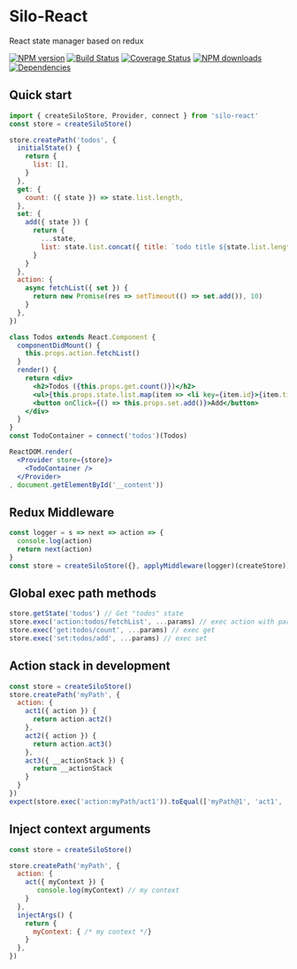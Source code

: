 # Silo-React

React state manager based on redux

[![NPM version](https://img.shields.io/npm/v/silo-react.svg?style=flat)](https://npmjs.org/package/silo-react)
[![Build Status](https://img.shields.io/travis/xiamidaxia/silo-react.svg?style=flat)](https://travis-ci.org/xiamidaxia/silo-react)
[![Coverage Status](https://img.shields.io/coveralls/xiamidaxia/silo-react.svg?style=flat)](https://coveralls.io/r/xiamidaxia/silo-react)
[![NPM downloads](http://img.shields.io/npm/dm/silo-react.svg?style=flat)](https://npmjs.org/package/silo-react)
[![Dependencies](https://david-dm.org/xiamidaxia/silo-react/status.svg)](https://david-dm.org/xiamidaxia/silo-react)

## Quick start

```jsx harmony
import { createSiloStore, Provider, connect } from 'silo-react'
const store = createSiloStore()

store.createPath('todos', {
  initialState() {
    return {
      list: [],
    }
  },
  get: {
    count: ({ state }) => state.list.length,
  },
  set: {
    add({ state }) {
      return {
        ...state,
        list: state.list.concat({ title: `todo title ${state.list.length + 1}`, id: state.list.length })
      }
    }
  },
  action: {
    async fetchList({ set }) {
      return new Promise(res => setTimeout(() => set.add()), 10)
    }
  },
})

class Todos extends React.Component {
  componentDidMount() {
    this.props.action.fetchList()
  }
  render() {
    return <div>
      <h2>Todos ({this.props.get.count()})</h2>
      <ul>{this.props.state.list.map(item => <li key={item.id}>{item.title}</li>)}</ul>
      <button onClick={() => this.props.set.add()}>Add</button>
    </div>
  }
}
const TodoContainer = connect('todos')(Todos)

ReactDOM.render(
  <Provider store={store}>
    <TodoContainer />
  </Provider>
, document.getElementById('__content'))
```

## Redux Middleware

```jsx harmony
const logger = s => next => action => {
  console.log(action)
  return next(action)
}
const store = createSiloStore({}, applyMiddleware(logger)(createStore))
```

## Global exec path methods

```jsx harmony
store.getState('todos') // Get "todos" state
store.exec('action:todos/fetchList', ...params) // exec action with params
store.exec('get:todos/count', ...params) // exec get
store.exec('set:todos/add', ...params) // exec set
```

## Action stack in development

```jsx harmony
const store = createSiloStore()
store.createPath('myPath', {
  action: {
    act1({ action }) {
      return action.act2()
    },
    act2({ action }) {
      return action.act3()
    },
    act3({ __actionStack }) {
      return __actionStack
    }
  }
})
expect(store.exec('action:myPath/act1')).toEqual(['myPath@1', 'act1', 'act2', 'act3'])
```

## Inject context arguments

```jsx
const store = createSiloStore()

store.createPath('myPath', {
  action: {
    act({ myContext }) {
       console.log(myContext) // my context
    }
  },
  injectArgs() {
    return {
      myContext: { /* my context */}
    }
  },
})
```